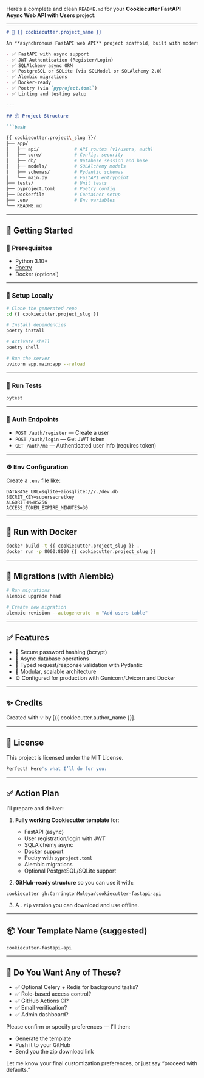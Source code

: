 Here’s a complete and clean `README.md` for your **Cookiecutter FastAPI Async Web API with Users** project:

---

```markdown
# 🚀 {{ cookiecutter.project_name }}

An **asynchronous FastAPI web API** project scaffold, built with modern best practices:

- ✅ FastAPI with async support
- ✅ JWT Authentication (Register/Login)
- ✅ SQLAlchemy async ORM
- ✅ PostgreSQL or SQLite (via SQLModel or SQLAlchemy 2.0)
- ✅ Alembic migrations
- ✅ Docker-ready
- ✅ Poetry (via `pyproject.toml`)
- ✅ Linting and testing setup

---

## 📦 Project Structure

```bash

{{ cookiecutter.project\_slug }}/
├── app/
│   ├── api/             # API routes (v1/users, auth)
│   ├── core/            # Config, security
│   ├── db/              # Database session and base
│   ├── models/          # SQLAlchemy models
│   ├── schemas/         # Pydantic schemas
│   └── main.py          # FastAPI entrypoint
├── tests/               # Unit tests
├── pyproject.toml       # Poetry config
├── Dockerfile           # Container setup
├── .env                 # Env variables
└── README.md

````

---

## 🚀 Getting Started

### 🔧 Prerequisites

- Python 3.10+
- [Poetry](https://python-poetry.org/docs/)
- Docker (optional)

---

### 🧱 Setup Locally

```bash
# Clone the generated repo
cd {{ cookiecutter.project_slug }}

# Install dependencies
poetry install

# Activate shell
poetry shell

# Run the server
uvicorn app.main:app --reload
````

---

### 🧪 Run Tests

```bash
pytest
```

---

### 🔐 Auth Endpoints

* `POST /auth/register` — Create a user
* `POST /auth/login` — Get JWT token
* `GET /auth/me` — Authenticated user info (requires token)

---

### ⚙️ Env Configuration

Create a `.env` file like:

```env
DATABASE_URL=sqlite+aiosqlite:///./dev.db
SECRET_KEY=supersecretkey
ALGORITHM=HS256
ACCESS_TOKEN_EXPIRE_MINUTES=30
```

---

## 🐳 Run with Docker

```bash
docker build -t {{ cookiecutter.project_slug }} .
docker run -p 8000:8000 {{ cookiecutter.project_slug }}
```

---

## 📜 Migrations (with Alembic)

```bash
# Run migrations
alembic upgrade head

# Create new migration
alembic revision --autogenerate -m "Add users table"
```

---

## ✅ Features

* 🔐 Secure password hashing (bcrypt)
* 🧠 Async database operations
* 🧪 Typed request/response validation with Pydantic
* 🧱 Modular, scalable architecture
* ⚙️ Configured for production with Gunicorn/Uvicorn and Docker

---

## ✨ Credits

Created with 💡 by \[{{ cookiecutter.author\_name }}].

---

## 📄 License

This project is licensed under the MIT License.

```bash
Perfect! Here's what I’ll do for you:
```
---

## ✅ Action Plan

I’ll prepare and deliver:

1. **Fully working Cookiecutter template** for:

   * FastAPI (async)
   * User registration/login with JWT
   * SQLAlchemy async
   * Docker support
   * Poetry with `pyproject.toml`
   * Alembic migrations
   * Optional PostgreSQL/SQLite support

2. **GitHub-ready structure** so you can use it with:

```bash
cookiecutter gh:CarringtonMuleya/cookiecutter-fastapi-api
```

3. A `.zip` version you can download and use offline.

---

## 📦 Your Template Name (suggested)

`cookiecutter-fastapi-api`

---

## 🔄 Do You Want Any of These?

* ✅ Optional Celery + Redis for background tasks?
* ✅ Role-based access control?
* ✅ GitHub Actions CI?
* ✅ Email verification?
* ✅ Admin dashboard?

Please confirm or specify preferences — I’ll then:

* Generate the template
* Push it to your GitHub
* Send you the zip download link

Let me know your final customization preferences, or just say “proceed with defaults.”

